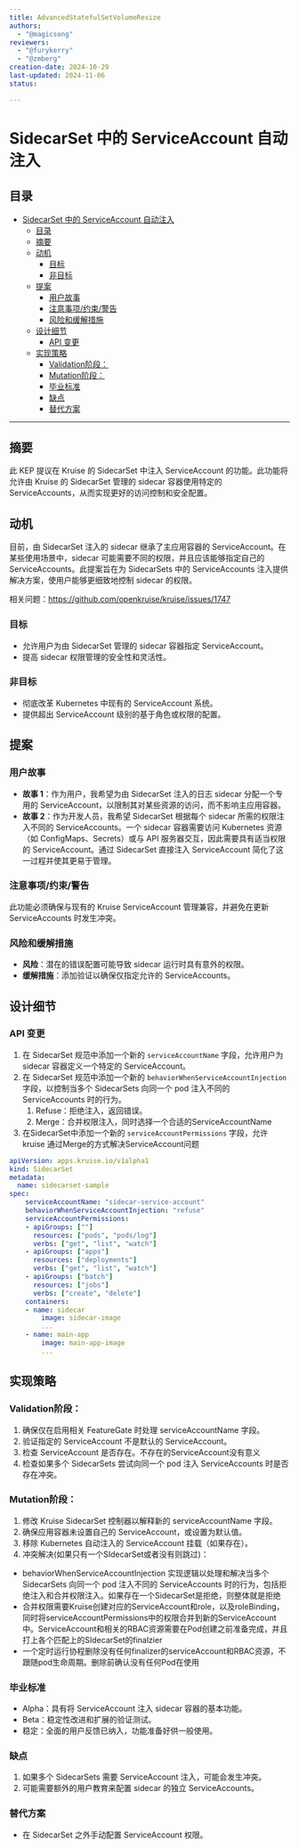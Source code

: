 ```yaml
---
title: AdvancedStatefulSetVolumeResize
authors:
  - "@magicsong"
reviewers:
  - "@furykerry"
  - "@zmberg"
creation-date: 2024-10-29
last-updated: 2024-11-06
status: 

---
```

# SidecarSet 中的 ServiceAccount 自动注入
## 目录

- [SidecarSet 中的 ServiceAccount 自动注入](#sidecarset-中的-serviceaccount-自动注入)
  - [目录](#目录)
  - [摘要](#摘要)
  - [动机](#动机)
    - [目标](#目标)
    - [非目标](#非目标)
  - [提案](#提案)
    - [用户故事](#用户故事)
    - [注意事项/约束/警告](#注意事项约束警告)
    - [风险和缓解措施](#风险和缓解措施)
  - [设计细节](#设计细节)
    - [API 变更](#api-变更)
  - [实现策略](#实现策略)
    - [Validation阶段：](#validation阶段)
    - [Mutation阶段：](#mutation阶段)
    - [毕业标准](#毕业标准)
    - [缺点](#缺点)
    - [替代方案](#替代方案)

---

## 摘要

此 KEP 提议在 Kruise 的 SidecarSet 中注入 ServiceAccount 的功能。此功能将允许由 Kruise 的 SidecarSet 管理的 sidecar 容器使用特定的 ServiceAccounts，从而实现更好的访问控制和安全配置。

## 动机

目前，由 SidecarSet 注入的 sidecar 继承了主应用容器的 ServiceAccount。在某些使用场景中，sidecar 可能需要不同的权限，并且应该能够指定自己的 ServiceAccounts。此提案旨在为 SidecarSets 中的 ServiceAccounts 注入提供解决方案，使用户能够更细致地控制 sidecar 的权限。

相关问题：https://github.com/openkruise/kruise/issues/1747

### 目标

- 允许用户为由 SidecarSet 管理的 sidecar 容器指定 ServiceAccount。
- 提高 sidecar 权限管理的安全性和灵活性。

### 非目标

- 彻底改革 Kubernetes 中现有的 ServiceAccount 系统。
- 提供超出 ServiceAccount 级别的基于角色或权限的配置。

## 提案

### 用户故事

- **故事 1**：作为用户，我希望为由 SidecarSet 注入的日志 sidecar 分配一个专用的 ServiceAccount，以限制其对某些资源的访问，而不影响主应用容器。
- **故事 2**：作为开发人员，我希望 SidecarSet 根据每个 sidecar 所需的权限注入不同的 ServiceAccounts。一个 sidecar 容器需要访问 Kubernetes 资源（如 ConfigMaps、Secrets）或与 API 服务器交互，因此需要具有适当权限的 ServiceAccount。通过 SidecarSet 直接注入 ServiceAccount 简化了这一过程并使其更易于管理。

### 注意事项/约束/警告

此功能必须确保与现有的 Kruise ServiceAccount 管理兼容，并避免在更新 ServiceAccounts 时发生冲突。

### 风险和缓解措施

- **风险**：潜在的错误配置可能导致 sidecar 运行时具有意外的权限。
- **缓解措施**：添加验证以确保仅指定允许的 ServiceAccounts。

## 设计细节

### API 变更

1. 在 SidecarSet 规范中添加一个新的 `serviceAccountName` 字段，允许用户为 sidecar 容器定义一个特定的 ServiceAccount。
2. 在 SidecarSet 规范中添加一个新的 `behaviorWhenServiceAccountInjection` 字段，以控制当多个 SidecarSets 向同一个 pod 注入不同的 ServiceAccounts 时的行为。
   1. Refuse：拒绝注入，返回错误。
   2. Merge：合并权限注入，同时选择一个合适的ServiceAccountName
3. 在SidecarSet中添加一个新的 `serviceAccountPermissions` 字段，允许kruise 通过Merge的方式解决ServiceAccount问题

```yaml
apiVersion: apps.kruise.io/v1alpha1
kind: SidecarSet
metadata:
  name: sidecarset-sample
spec:
    serviceAccountName: "sidecar-service-account"
    behaviorWhenServiceAccountInjection: "refuse"
    serviceAccountPermissions:
    - apiGroups: [""]
      resources: ["pods", "pods/log"]
      verbs: ["get", "list", "watch"]
    - apiGroups: ["apps"]
      resources: ["deployments"]
      verbs: ["get", "list", "watch"]
    - apiGroups: ["batch"]
      resources: ["jobs"]
      verbs: ["create", "delete"]
    containers:
    - name: sidecar
        image: sidecar-image
        ...
    - name: main-app
        image: main-app-image
        ...
```

## 实现策略
### Validation阶段：

1. 确保仅在启用相关 FeatureGate 时处理 serviceAccountName 字段。
2. 验证指定的 ServiceAccount 不是默认的 ServiceAccount。
3. 检查 ServiceAccount 是否存在。不存在的ServiceAccount没有意义
4. 检查如果多个 SidecarSets 尝试向同一个 pod 注入 ServiceAccounts 时是否存在冲突。

### Mutation阶段：

1. 修改 Kruise SidecarSet 控制器以解释新的 serviceAccountName 字段。
2. 确保应用容器未设置自己的 ServiceAccount，或设置为默认值。
3. 移除 Kubernetes 自动注入的 ServiceAccount 挂载（如果存在）。
4. 冲突解决(如果只有一个SIdecarSet或者没有则跳过)：
  + behaviorWhenServiceAccountInjection 实现逻辑以处理和解决当多个 SidecarSets 向同一个 pod 注入不同的 ServiceAccounts 时的行为，包括拒绝注入和合并权限注入。如果存在一个SidecarSet是拒绝，则整体就是拒绝
  + 合并权限需要Kruise创建对应的ServiceAccount和role，以及roleBinding，同时将serviceAccountPermissions中的权限合并到新的ServiceAccount中。ServiceAccount和相关的RBAC资源需要在Pod创建之前准备完成，并且打上各个匹配上的SIdecarSet的finalzier
  + 一个定时运行协程删除没有任何finalizer的serviceAccount和RBAC资源，不跟随pod生命周期。删除前确认没有任何Pod在使用

### 毕业标准
+ Alpha：具有将 ServiceAccount 注入 sidecar 容器的基本功能。
+ Beta：稳定性改进和扩展的验证测试。
+ 稳定：全面的用户反馈已纳入，功能准备好供一般使用。

### 缺点
1. 如果多个 SidecarSets 需要 ServiceAccount 注入，可能会发生冲突。
2. 可能需要额外的用户教育来配置 sidecar 的独立 ServiceAccounts。

### 替代方案
+ 在 SidecarSet 之外手动配置 ServiceAccount 权限。